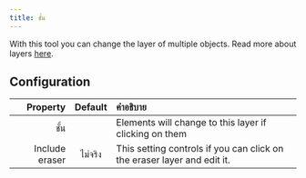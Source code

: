 ```yaml
---
title: ชั้น
---
```


With this tool you can change the layer of multiple objects. Read more about layers [here](../layers.md).

## Configuration

|       Property | Default | คำอธิบาย                                                                |
| --------------:|:-------:|:----------------------------------------------------------------------- |
|           ชั้น |         | Elements will change to this layer if clicking on them                  |
| Include eraser | ไม่จริง | This setting controls if you can click on the eraser layer and edit it. |

